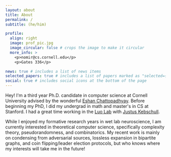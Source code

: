 ```yaml
---
layout: about
title: About
permalink: /
subtitle: (he/him)

profile:
  align: right
  image: prof_pic.jpg
  image_circular: false # crops the image to make it circular
  more_info: >
    <p>nomir@cs.cornell.edu</p>
    <p>Gates 336</p>

news: true # includes a list of news items
selected_papers: true # includes a list of papers marked as "selected={true}"
social: true # includes social icons at the bottom of the page
---
```


Hey! I'm a third year Ph.D. candidate in computer science at Cornell University advised by the
wonderful [Eshan Chattopadhyay](https://www.cs.cornell.edu/~eshan/). Before
beginning my PhD, I did my undergrad in math and master's in CS at Stanford.
I had a great time working in the [Luo Lab](https://luolab.stanford.edu) with
[Justus Kebschull](https://www.kebschull-lab.org).

While I enjoyed my formative research years in wet lab neuroscience, I am
currently interested in theoretical computer science, specifically complexity
theory, pseudorandomness, and combinatorics. My recent work is mainly on
condensing from adversarial sources, lossless expansion in bipartite graphs,
and coin flipping/leader election protocols,
but who knows where my interests will take me in the future!
